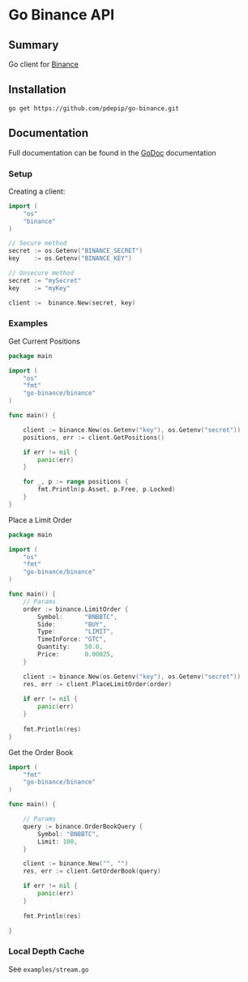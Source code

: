 # Go Binance API

## Summary
Go client for [Binance](https://www.binance.com)

## Installation
```go get https://github.com/pdepip/go-binance.git```

## Documentation

Full documentation can be found in the [GoDoc]() documentation

### Setup

Creating a client:

```go
import (
	"os"
	"binance"
)

// Secure method
secret := os.Getenv("BINANCE_SECRET")
key    := os.Getenv("BINANCE_KEY")

// Unsecure method
secret := "mySecret"
key    := "myKey"

client :=  binance.New(secret, key)
```

### Examples

Get Current Positions

```go
package main

import (
    "os"
    "fmt"
    "go-binance/binance"
)

func main() {

    client := binance.New(os.Getenv("key"), os.Getenv("secret"))
    positions, err := client.GetPositions()

    if err != nil {
        panic(err)
    }

    for _, p := range positions {
        fmt.Println(p.Asset, p.Free, p.Locked)
    }
}
```

Place a Limit Order

```go
package main

import (
	"os"
	"fmt"
	"go-binance/binance"
)

func main() {
    // Params
    order := binance.LimitOrder {
        Symbol:      "BNBBTC",
        Side:        "BUY",
        Type:        "LIMIT",
        TimeInForce: "GTC",
        Quantity:    50.0,
        Price:       0.00025,
    }

    client := binance.New(os.Getenv("key"), os.Getenv("secret"))
    res, err := client.PlaceLimitOrder(order)
    
    if err != nil {
    	panic(err)
    }
    
    fmt.Println(res)
}
```

Get the Order Book

```go
import (
	"fmt"
	"go-binance/binance"
)

func main() {

    // Params
    query := binance.OrderBookQuery {
        Symbol: "BNBBTC",
        Limit: 100,
    }

    client := binance.New("", "")
    res, err := client.GetOrderBook(query)

    if err != nil {
        panic(err)
    }
    
    fmt.Println(res)

}
```

### Local Depth Cache

See `examples/stream.go`
